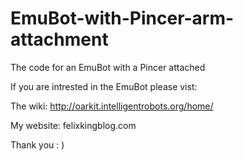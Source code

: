 # EmuBot-with-Pincer-arm-attachment
The code for an EmuBot with a Pincer attached

If you are intrested in the EmuBot please vist:

The wiki: http://oarkit.intelligentrobots.org/home/

My website: felixkingblog.com

Thank you : )

